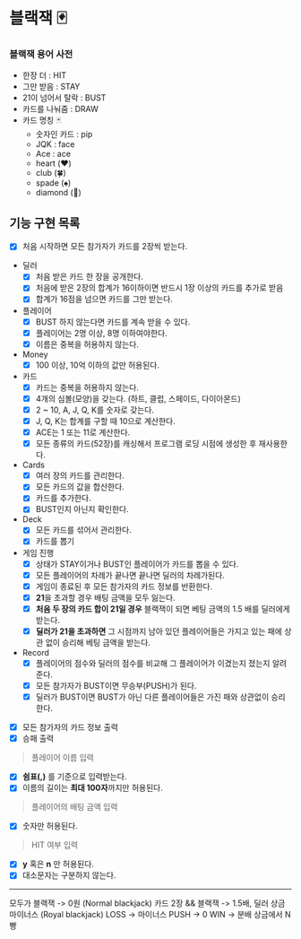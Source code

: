 # 블랙잭 🃏

### 블랙잭 용어 사전

- 한장 더 : HIT
- 그만 받음 : STAY
- 21이 넘어서 탈락 : BUST
- 카드를 나눠줌 : DRAW
- 카드 명칭 🃏
    - 숫자인 카드 : pip
    - JQK : face
    - Ace : ace
    - heart (❤️)
    - club (🍀)
    - spade (♠️)
    - diamond (💎)

## 기능 구현 목록

- [x] 처음 시작하면 모든 참가자가 카드를 2장씩 받는다.
- 딜러
    - [x] 처음 받은 카드 한 장을 공개한다.
    - [x] 처음에 받은 2장의 합계가 16이하이면 반드시 1장 이상의 카드를 추가로 받음
    - [x] 합계가 16점을 넘으면 카드를 그만 받는다.
- 플레이어
    - [x] BUST 하지 않는다면 카드를 계속 받을 수 있다.
    - [x] 플레이어는 2명 이상, 8명 이하여야한다.
    - [x] 이름은 중복을 허용하지 않는다.
- Money
    - [x] 100 이상, 10억 이하의 값만 허용된다.
- 카드
    - [x] 카드는 중복을 허용하지 않는다.
    - [x] 4개의 심볼(모양)을 갖는다. (하트, 클럽, 스페이드, 다이아몬드)
    - [x] 2 ~ 10, A, J, Q, K를 숫자로 갖는다.
    - [x] J, Q, K는 합계를 구할 때 10으로 계산한다.
    - [x] ACE는 1 또는 11로 계산한다.
    - [x] 모든 종류의 카드(52장)를 캐싱해서 프로그램 로딩 시점에 생성한 후 재사용한다.
- Cards
    - [x] 여러 장의 카드를 관리한다.
    - [x] 모든 카드의 값을 합산한다.
    - [x] 카드를 추가한다.
    - [x] BUST인지 아닌지 확인한다.
- Deck
    - [x] 모든 카드를 섞어서 관리한다.
    - [x] 카드를 뽑기
- 게임 진행
    - [x] 상태가 STAY이거나 BUST인 플레이어가 카드를 뽑을 수 있다.
    - [x] 모든 플레이어의 차례가 끝나면 끝나면 딜러의 차례가된다.
    - [x] 게임이 종료된 후 모든 참가자의 카드 정보를 반환한다.
    - [x] **21**을 초과할 경우 배팅 금액을 모두 잃는다.
    - [x] **처음 두 장의 카드 합이 21일 경우** 블랙잭이 되면 베팅 금액의 1.5 배를 딜러에게 받는다.
    - [x] **딜러가 21을 초과하면** 그 시점까지 남아 있던 플레이어들은 가지고 있는 패에 상관 없이 승리해 베팅 금액을 받는다.
- Record
    - [x] 플레이어의 점수와 딜러의 점수를 비교해 그 플레이어가 이겼는지 졌는지 알려준다.
    - [x] 모든 참가자가 BUST이면 무승부(PUSH)가 된다.
    - [x] 딜러가 BUST이면 BUST가 아닌 다른 플레이어들은 가진 패와 상관없이 승리한다.
- [x] 모든 참가자의 카드 정보 출력
- [x] 승패 출력

> 플레이어 이름 입력

- [x] **쉼표(,)** 를 기준으로 입력받는다.
- [x] 이름의 길이는 **최대 100자**까지만 허용된다.

> 플레이어의 배팅 금액 입력

- [x] 숫자만 허용된다.

> HIT 여부 입력

- [x] **y** 혹은 **n** 만 허용된다.
- [x] 대소문자는 구분하지 않는다.

---

모두가 블랙잭 -> 0원 (Normal blackjack)
카드 2장 && 블랙잭 -> 1.5배, 딜러 상금 마이너스 (Royal blackjack)
LOSS -> 마이너스 PUSH -> 0 WIN -> 분배 상금에서 N빵